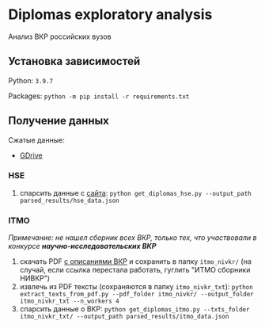 # Diplomas exploratory analysis

Анализ ВКР российских вузов

## Установка зависимостей

Python: `3.9.7`

Packages: `python -m pip install -r requirements.txt`

## Получение данных

Сжатые данные:
* [GDrive](https://drive.google.com/drive/folders/1jHQWitJkqHN23rJa8OX3vpvJg_osRz13?usp=sharing)

### HSE

1. спарсить данные с [сайта](https://www.hse.ru/edu/vkr/?language=ru): `python get_diplomas_hse.py --output_path parsed_results/hse_data.json`

### ITMO

*Примечание: не нашел сборник всех ВКР, только тех, что участвовали в конкурсе __научно-исследовательских ВКР__*

1. скачать PDF [с описаниями ВКР](https://research.itmo.ru/ru/stat/48/nivkr.htm) и сохранить в папку `itmo_nivkr/` (на случай, если ссылка перестала работать, гуглить "ИТМО сборники НИВКР")
2. извлечь из PDF тексты (сохраняются в папку `itmo_nivkr_txt`): `python extract_texts_from_pdf.py --pdf_folder itmo_nivkr/ --output_folder itmo_nivkr_txt --n_workers 4`
3. спарсить данные о ВКР: `python get_diplomas_itmo.py --txts_folder itmo_nivkr_txt/ --output_path parsed_results/itmo_data.json`
